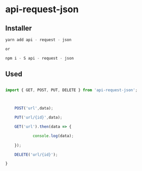 # api-request-json

## Installer

``` javascript
yarn add api - request - json

or

npm i - S api - request - json
```

## Used

``` javascript 

import { GET, POST, PUT, DELETE } from 'api-request-json'; 



    POST('url',data);

    PUT('url/{id}',data);

    GET('url').then(data => {

            console.log(data);
            
    });

    DELETE('url/{id}');

}

```

